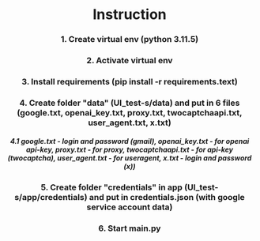 <h1 align="center">Instruction</h1>
<h3 align="center">1. Create virtual env (python 3.11.5)</h3>
<h3 align="center">2. Activate virtual env</h3>
<h3 align="center">3. Install requirements (pip install -r requirements.text) </h3>
<h3 align="center">4. Create folder "data" (UI_test-s/data) and put in 6 files (google.txt, openai_key.txt, proxy.txt, twocaptchaapi.txt, user_agent.txt, x.txt)</h3>
<h5 align="center">4.1 google.txt - login and password (gmail), openai_key.txt - for openai api-key, proxy.txt - for proxy, twocaptchaapi.txt - for api-key (twocaptcha), user_agent.txt - for useragent, x.txt - login and password (x))</h5>
<h3 align="center">5. Create folder "credentials" in app (UI_test-s/app/credentials) and put in credentials.json (with google service account data) </h3>
<h3 align="center">6. Start main.py</h3>
